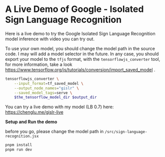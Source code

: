 # A Live Demo of Google - Isolated Sign Language Recognition

Here is a live demo to try the Google Isolated Sign Language Recognition model inference with video you can try out.

To use your own model, you should change the model path in the source code. I may will add a model selector in the future. In any case, you should export your model to the `tfjs` format, with the `tensorflowjs_converter` tool, for more information, take a look https://www.tensorflow.org/js/tutorials/conversion/import_saved_model .

```bash
tensorflowjs_converter \
    --input_format=tf_saved_model \
    --output_node_names="gislr" \
    --saved_model_tags=serve \
    $the_tensorflow_model_dir $output_dir
```

You can try a live demo with my model (LB 0.7) here: https://chenglu.me/gislr-live

**Setup and Run the demo**

before you go, please change the model path in `/src/sign-language-recognition.jsx`

```bash
pnpm install
pnpm run dev
```
